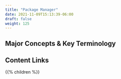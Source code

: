 ```yaml
---
title: "Package Manager"
date: 2021-11-09T15:13:39-06:00
draft: false
weight: 125
---
```


## Major Concepts & Key Terminology

## Content Links

{{% children %}}